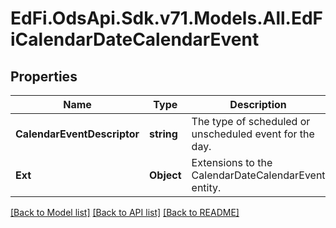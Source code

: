 # EdFi.OdsApi.Sdk.v71.Models.All.EdFiCalendarDateCalendarEvent

## Properties

Name | Type | Description | Notes
------------ | ------------- | ------------- | -------------
**CalendarEventDescriptor** | **string** | The type of scheduled or unscheduled event for the day. | 
**Ext** | **Object** | Extensions to the CalendarDateCalendarEvent entity. | [optional] 

[[Back to Model list]](../../README.md#documentation-for-models) [[Back to API list]](../../README.md#documentation-for-api-endpoints) [[Back to README]](../../README.md)

